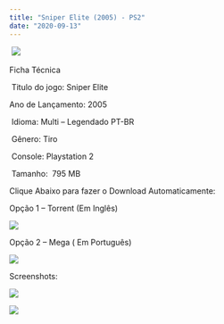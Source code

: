 ```yaml
---
title: "Sniper Elite (2005) - PS2"
date: "2020-09-13"
---
```


 ![](https://1.bp.blogspot.com/--kqlaCSIAAw/X12fMAyo81I/AAAAAAAAO80/13Fza1zgYoEV13o-KM4aSVpeklVQhTGRACLcBGAsYHQ/s320/sniperelitevinneren_81248.jpg)

Ficha Técnica

 Titulo do jogo: Sniper Elite

Ano de Lançamento: 2005

 Idioma: Multi – Legendado PT-BR

 Gênero: Tiro

 Console: Playstation 2

 Tamanho:  795 MB

Clique Abaixo para fazer o Download Automaticamente:

Opção 1 – Torrent (Em Inglês)

[![](https://1.bp.blogspot.com/-gM_bieM_Xmg/X11OuuXJ_iI/AAAAAAAAO6I/YZCF0qruSJgINabjGnzop1wom3zhhl8BgCLcBGAsYHQ/s0/LETRA{40dcdfd0a3f176073d713beaee4fcd56db243ec708877a2e730ba987ecd6f1ab}2BPS2.png)](https://zee.gl/tmEW7wI)

Opção 2 – Mega ( Em Português)

[![](https://1.bp.blogspot.com/-fysMBE_30yA/XtsW8rOzeTI/AAAAAAAAKHQ/yEg2otqCtcAfsWIP0xI63y3c0eWdDVksQCK4BGAsYHg/MEGA.png)](https://zee.gl/Gv4ox)

Screenshots:

[![](https://1.bp.blogspot.com/-woIr5FHfJK4/X12fMGsHFKI/AAAAAAAAO88/FKhMBSaa-qAENr255wuTxTmOl2lISJ4VQCLcBGAsYHQ/w500-h375/2.jpg)](https://1.bp.blogspot.com/-woIr5FHfJK4/X12fMGsHFKI/AAAAAAAAO88/FKhMBSaa-qAENr255wuTxTmOl2lISJ4VQCLcBGAsYHQ/s720/2.jpg)

[![](https://1.bp.blogspot.com/-1mn4_AGwoCk/X12fMNfnquI/AAAAAAAAO84/DZlL_kqneWgFEqm3DPp8bR-p27iVY21hACLcBGAsYHQ/w500-h281/maxresdefault.jpg)](https://1.bp.blogspot.com/-1mn4_AGwoCk/X12fMNfnquI/AAAAAAAAO84/DZlL_kqneWgFEqm3DPp8bR-p27iVY21hACLcBGAsYHQ/s1280/maxresdefault.jpg)
